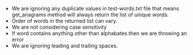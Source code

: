<!-- Qualcomm-Test-Tushar-Chavan -->

<!-- Assumption -  -->
- We are ignoring any duplicate values in test-words.txt file that means get_anagrams method will always return the list of unique words.
- Order of words in the returned list can vary.
- We are not considering case sensitivity
- If word contains anything other than alphabates then we are throwing an error
- We are ignoring leading and trailing spaces.